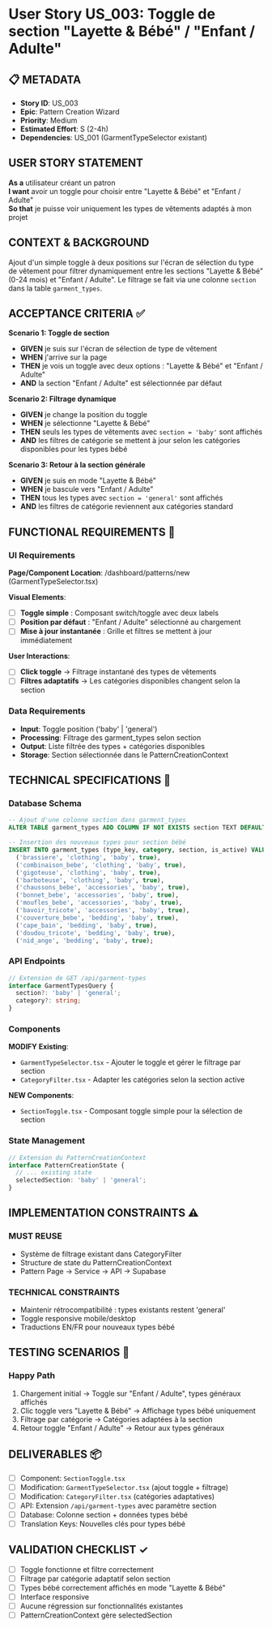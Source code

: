 # User Story US_003: Toggle de section "Layette & Bébé" / "Enfant / Adulte"

## 📋 METADATA
- **Story ID**: US_003
- **Epic**: Pattern Creation Wizard
- **Priority**: Medium
- **Estimated Effort**: S (2-4h)
- **Dependencies**: US_001 (GarmentTypeSelector existant)

## USER STORY STATEMENT
**As a** utilisateur créant un patron  
**I want** avoir un toggle pour choisir entre "Layette & Bébé" et "Enfant / Adulte"  
**So that** je puisse voir uniquement les types de vêtements adaptés à mon projet

## CONTEXT & BACKGROUND
Ajout d'un simple toggle à deux positions sur l'écran de sélection du type de vêtement pour filtrer dynamiquement entre les sections "Layette & Bébé" (0-24 mois) et "Enfant / Adulte". Le filtrage se fait via une colonne `section` dans la table `garment_types`.

## ACCEPTANCE CRITERIA ✅

**Scenario 1: Toggle de section**
- **GIVEN** je suis sur l'écran de sélection de type de vêtement
- **WHEN** j'arrive sur la page
- **THEN** je vois un toggle avec deux options : "Layette & Bébé" et "Enfant / Adulte"
- **AND** la section "Enfant / Adulte" est sélectionnée par défaut

**Scenario 2: Filtrage dynamique**
- **GIVEN** je change la position du toggle
- **WHEN** je sélectionne "Layette & Bébé"
- **THEN** seuls les types de vêtements avec `section = 'baby'` sont affichés
- **AND** les filtres de catégorie se mettent à jour selon les catégories disponibles pour les types bébé

**Scenario 3: Retour à la section générale**
- **GIVEN** je suis en mode "Layette & Bébé"
- **WHEN** je bascule vers "Enfant / Adulte"
- **THEN** tous les types avec `section = 'general'` sont affichés
- **AND** les filtres de catégorie reviennent aux catégories standard

## FUNCTIONAL REQUIREMENTS 📝

### UI Requirements
**Page/Component Location**: /dashboard/patterns/new (GarmentTypeSelector.tsx)

**Visual Elements**:
- [ ] **Toggle simple** : Composant switch/toggle avec deux labels
- [ ] **Position par défaut** : "Enfant / Adulte" sélectionné au chargement
- [ ] **Mise à jour instantanée** : Grille et filtres se mettent à jour immédiatement

**User Interactions**:
- [ ] **Click toggle** → Filtrage instantané des types de vêtements
- [ ] **Filtres adaptatifs** → Les catégories disponibles changent selon la section

### Data Requirements
- **Input**: Toggle position ('baby' | 'general')
- **Processing**: Filtrage des garment_types selon section
- **Output**: Liste filtrée des types + catégories disponibles
- **Storage**: Section sélectionnée dans le PatternCreationContext

## TECHNICAL SPECIFICATIONS 🔧

### Database Schema
```sql
-- Ajout d'une colonne section dans garment_types
ALTER TABLE garment_types ADD COLUMN IF NOT EXISTS section TEXT DEFAULT 'general' CHECK (section IN ('baby', 'general'));

-- Insertion des nouveaux types pour section bébé
INSERT INTO garment_types (type_key, category, section, is_active) VALUES
  ('brassiere', 'clothing', 'baby', true),
  ('combinaison_bebe', 'clothing', 'baby', true),
  ('gigoteuse', 'clothing', 'baby', true),
  ('barboteuse', 'clothing', 'baby', true),
  ('chaussons_bebe', 'accessories', 'baby', true),
  ('bonnet_bebe', 'accessories', 'baby', true),
  ('moufles_bebe', 'accessories', 'baby', true),
  ('bavoir_tricote', 'accessories', 'baby', true),
  ('couverture_bebe', 'bedding', 'baby', true),
  ('cape_bain', 'bedding', 'baby', true),
  ('doudou_tricote', 'bedding', 'baby', true),
  ('nid_ange', 'bedding', 'baby', true);
```

### API Endpoints
```typescript
// Extension de GET /api/garment-types
interface GarmentTypesQuery {
  section?: 'baby' | 'general';
  category?: string;
}
```

### Components
**MODIFY Existing**:
- `GarmentTypeSelector.tsx` - Ajouter le toggle et gérer le filtrage par section
- `CategoryFilter.tsx` - Adapter les catégories selon la section active

**NEW Components**:
- `SectionToggle.tsx` - Composant toggle simple pour la sélection de section

### State Management
```typescript
// Extension du PatternCreationContext
interface PatternCreationState {
  // ... existing state
  selectedSection: 'baby' | 'general';
}
```

## IMPLEMENTATION CONSTRAINTS ⚠️

### MUST REUSE
- Système de filtrage existant dans CategoryFilter
- Structure de state du PatternCreationContext
- Pattern Page → Service → API → Supabase

### TECHNICAL CONSTRAINTS
- Maintenir rétrocompatibilité : types existants restent 'general'
- Toggle responsive mobile/desktop
- Traductions EN/FR pour nouveaux types bébé

## TESTING SCENARIOS 🧪

### Happy Path
1. Chargement initial → Toggle sur "Enfant / Adulte", types généraux affichés
2. Clic toggle vers "Layette & Bébé" → Affichage types bébé uniquement
3. Filtrage par catégorie → Catégories adaptées à la section
4. Retour toggle "Enfant / Adulte" → Retour aux types généraux

## DELIVERABLES 📦
- [ ] Component: `SectionToggle.tsx`
- [ ] Modification: `GarmentTypeSelector.tsx` (ajout toggle + filtrage)
- [ ] Modification: `CategoryFilter.tsx` (catégories adaptatives)
- [ ] API: Extension `/api/garment-types` avec paramètre section
- [ ] Database: Colonne section + données types bébé
- [ ] Translation Keys: Nouvelles clés pour types bébé

## VALIDATION CHECKLIST ✓
- [ ] Toggle fonctionne et filtre correctement
- [ ] Filtrage par catégorie adaptatif selon section
- [ ] Types bébé correctement affichés en mode "Layette & Bébé"
- [ ] Interface responsive
- [ ] Aucune régression sur fonctionnalités existantes
- [ ] PatternCreationContext gère selectedSection 